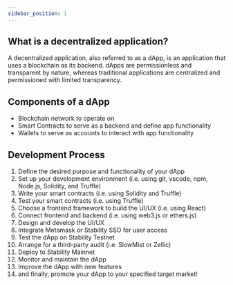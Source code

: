 ```yaml
---
sidebar_position: 1
---
```


## What is a decentralized application?
A decentralized application, also referred to as a dApp, is an application that uses a blockchain as its backend. dApps are permissionless and transparent by nature, whereas traditional applications are centralized and permissioned with limited transparency.

## Components of a dApp
- Blockchain network to operate on
- Smart Contracts to serve as a backend and define app functionality
- Wallets to serve as accounts to interact with app functionality

## Development Process
1. Define the desired purpose and functionality of your dApp
2. Set up your development environment (i.e. using git, vscode, npm, Node.js, Solidity, and Truffle)
3. Write your smart contracts (i.e. using Solidity and Truffle)
4. Test your smart contracts (i.e. using Truffle)
5. Choose a frontend framework to build the UI/UX (i.e. using React)
6. Connect frontend and backend (i.e. using web3.js or ethers.js)
7. Design and develop the UI/UX
8. Integrate Metamask or Stability SSO for user access
9. Test the dApp on Stability Testnet
10. Arrange for a third-party audit (i.e. SlowMist or Zellic)
11. Deploy to Stability Mainnet
12. Monitor and maintain the dApp
13. Improve the dApp with new features
14. and finally, promote your dApp to your specified target market!
